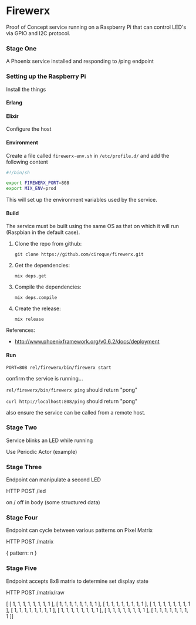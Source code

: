 # Firewerx

Proof of Concept service running on a Raspberry Pi that can control LED's via GPIO and I2C protocol.
 
### Stage One
A Phoenix service installed and responding to /ping endpoint

### Setting up the Raspberry Pi

Install the things

#### Erlang

#### Elixir

Configure the host

#### Environment

Create a file called `firewerx-env.sh` in `/etc/profile.d/` and add the following content

```bash
#!/bin/sh

export FIREWERX_PORT=808
export MIX_ENV=prod

```

This will set up the environment variables used by the service.

#### Build

The service must be built using the same OS as that on which it will run (Raspbian in the default case).
 
1. Clone the repo from github:

    `git clone https://github.com/ciroque/firewerx.git`
    
1. Get the dependencies:

    `mix deps.get`
    
1. Compile the dependencies:

    `mix deps.compile`
    
1. Create the release:
 
    `mix release`
    
    
References: 
 - http://www.phoenixframework.org/v0.6.2/docs/deployment
 
#### Run

`PORT=808 rel/firewerx/bin/firewerx start`

confirm the service is running...

`rel/firewerx/bin/firewerx ping` should return "pong"

`curl http://localhost:808/ping` should return "pong"

also ensure the service can be called from a remote host.

### Stage Two
Service blinks an LED while running

Use Periodic Actor (example)

### Stage Three
Endpoint can manipulate a second LED

HTTP POST /led 

on / off in body (some structured data)

### Stage Four 
Endpoint can cycle between various patterns on Pixel Matrix

HTTP POST /matrix

{ pattern: n }

### Stage Five
Endpoint accepts 8x8 matrix to determine set display state

HTTP POST /matrix/raw

[ [ 1, 1, 1, 1, 1, 1, 1, 1 ], [ 1, 1, 1, 1, 1, 1, 1, 1 ], [ 1, 1, 1, 1, 1, 1, 1, 1 ], [ 1, 1, 1, 1, 1, 1, 1, 1 ], [ 1, 1, 1, 1, 1, 1, 1, 1 ], [ 1, 1, 1, 1, 1, 1, 1, 1 ], [ 1, 1, 1, 1, 1, 1, 1, 1 ], [ 1, 1, 1, 1, 1, 1, 1, 1 ]]

